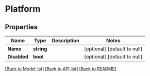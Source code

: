 # Platform

## Properties
Name | Type | Description | Notes
------------ | ------------- | ------------- | -------------
**Name** | **string** |  | [optional] [default to null]
**Disabled** | **bool** |  | [optional] [default to null]

[[Back to Model list]](../README.md#documentation-for-models) [[Back to API list]](../README.md#documentation-for-api-endpoints) [[Back to README]](../README.md)


